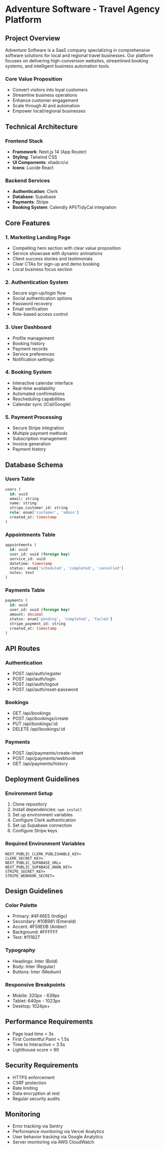 # Adventure Software - Travel Agency Platform

## Project Overview
Adventure Software is a SaaS company specializing in comprehensive software solutions for local and regional travel businesses. Our platform focuses on delivering high-conversion websites, streamlined booking systems, and intelligent business automation tools.

### Core Value Proposition
- Convert visitors into loyal customers
- Streamline business operations
- Enhance customer engagement
- Scale through AI and automation
- Empower local/regional businesses

## Technical Architecture

### Frontend Stack
- **Framework**: Next.js 14 (App Router)
- **Styling**: Tailwind CSS
- **UI Components**: shadcn/ui
- **Icons**: Lucide React

### Backend Services
- **Authentication**: Clerk
- **Database**: Supabase
- **Payments**: Stripe
- **Booking System**: Calendly API/TidyCal integration

## Core Features

### 1. Marketing Landing Page
- Compelling hero section with clear value proposition
- Service showcase with dynamic animations
- Client success stories and testimonials
- Clear CTAs for sign-up and demo booking
- Local business focus section

### 2. Authentication System
- Secure sign-up/login flow
- Social authentication options
- Password recovery
- Email verification
- Role-based access control

### 3. User Dashboard
- Profile management
- Booking history
- Payment records
- Service preferences
- Notification settings

### 4. Booking System
- Interactive calendar interface
- Real-time availability
- Automated confirmations
- Rescheduling capabilities
- Calendar sync (iCal/Google)

### 5. Payment Processing
- Secure Stripe integration
- Multiple payment methods
- Subscription management
- Invoice generation
- Payment history

## Database Schema

### Users Table
```sql
users (
  id: uuid
  email: string
  name: string
  stripe_customer_id: string
  role: enum['customer', 'admin']
  created_at: timestamp
)
```

### Appointments Table
```sql
appointments (
  id: uuid
  user_id: uuid (foreign key)
  service_id: uuid
  datetime: timestamp
  status: enum['scheduled', 'completed', 'cancelled']
  notes: text
)
```

### Payments Table
```sql
payments (
  id: uuid
  user_id: uuid (foreign key)
  amount: decimal
  status: enum['pending', 'completed', 'failed']
  stripe_payment_id: string
  created_at: timestamp
)
```

## API Routes

### Authentication
- POST /api/auth/register
- POST /api/auth/login
- POST /api/auth/logout
- POST /api/auth/reset-password

### Bookings
- GET /api/bookings
- POST /api/bookings/create
- PUT /api/bookings/:id
- DELETE /api/bookings/:id

### Payments
- POST /api/payments/create-intent
- POST /api/payments/webhook
- GET /api/payments/history

## Deployment Guidelines

### Environment Setup
1. Clone repository
2. Install dependencies: `npm install`
3. Set up environment variables
4. Configure Clerk authentication
5. Set up Supabase connection
6. Configure Stripe keys

### Required Environment Variables
```
NEXT_PUBLIC_CLERK_PUBLISHABLE_KEY=
CLERK_SECRET_KEY=
NEXT_PUBLIC_SUPABASE_URL=
NEXT_PUBLIC_SUPABASE_ANON_KEY=
STRIPE_SECRET_KEY=
STRIPE_WEBHOOK_SECRET=
```

## Design Guidelines

### Color Palette
- Primary: #4F46E5 (Indigo)
- Secondary: #10B981 (Emerald)
- Accent: #F59E0B (Amber)
- Background: #FFFFFF
- Text: #111827

### Typography
- Headings: Inter (Bold)
- Body: Inter (Regular)
- Buttons: Inter (Medium)

### Responsive Breakpoints
- Mobile: 320px - 639px
- Tablet: 640px - 1023px
- Desktop: 1024px+

## Performance Requirements
- Page load time < 3s
- First Contentful Paint < 1.5s
- Time to Interactive < 3.5s
- Lighthouse score > 90

## Security Requirements
- HTTPS enforcement
- CSRF protection
- Rate limiting
- Data encryption at rest
- Regular security audits

## Monitoring
- Error tracking via Sentry
- Performance monitoring via Vercel Analytics
- User behavior tracking via Google Analytics
- Server monitoring via AWS CloudWatch 